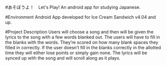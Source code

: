﻿#あそぼうよ！　Let's Play!
An android app for studying Japanese.

#Environment
Android App developed for Ice Cream Sandwich v4.04 and up.

#Project Description
Users will choose a song and then will be given the lyrics to the song with a few words blanked out. The 
users will have to fill in the blanks with the words. They’re scored on how many blank spaces they filled 
in correctly. If the user doesn’t fill in the blanks correctly in the allotted time they will either lose points 
or simply gain none. The lyrics will be synced up with the song and will scroll along as it plays.
